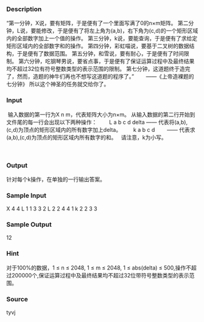 
### Description
“第一分钟，X说，要有矩阵，于是便有了一个里面写满了0的n×m矩阵。
第二分钟，L说，要能修改，于是便有了将左上角为(a,b)，右下角为(c,d)的一个矩形区域内的全部数字加上一个值的操作。
第三分钟，k说，要能查询，于是便有了求给定矩形区域内的全部数字和的操作。
第四分钟，彩虹喵说，要基于二叉树的数据结构，于是便有了数据范围。
第五分钟，和雪说，要有耐心，于是便有了时间限制。
第六分钟，吃钢琴男说，要省点事，于是便有了保证运算过程中及最终结果均不超过32位有符号整数类型的表示范围的限制。
第七分钟，这道题终于造完了，然而，造题的神牛们再也不想写这道题的程序了。”
       ——《上帝造裸题的七分钟》
所以这个神圣的任务就交给你了。


### Input
 输入数据的第一行为X n m，代表矩阵大小为n×m。
从输入数据的第二行开始到文件尾的每一行会出现以下两种操作：
　　L a b c d delta —— 代表将(a,b),(c,d)为顶点的矩形区域内的所有数字加上delta。
　　k a b c d　　 —— 代表求(a,b),(c,d)为顶点的矩形区域内所有数字的和。
 
请注意，k为小写。

         

### Output
针对每个k操作，在单独的一行输出答案。

### Sample Input
X 4 4
L 1 1 3 3 2
L 2 2 4 4 1
k 2 2 3 3


### Sample Output
12

### Hint
对于100%的数据，1 ≤ n ≤ 2048, 1 ≤ m ≤ 2048, 1 ≤ abs(delta) ≤ 500,操作不超过200000个,保证运算过程中及最终结果均不超过32位带符号整数类型的表示范围。
### Source
tyvj
